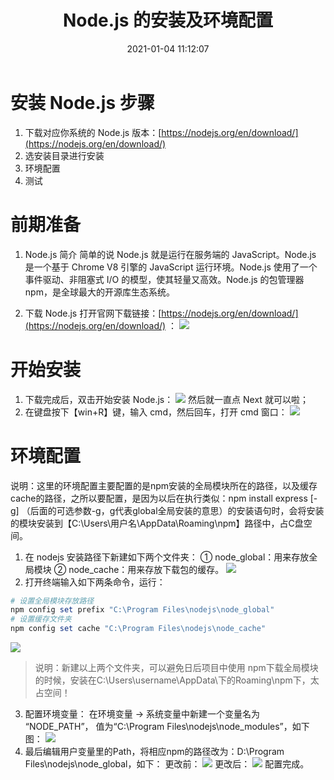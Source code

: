 ﻿---
title: Node.js 的安装及环境配置
date: 2021-01-04 11:12:07
img: http://www.linuxeden.com/upimg/allimg/150714/0S202E96-5.jpg
categories: 
- 安装配置教程
tags:
- Node.js
---

# 安装 Node.js 步骤
1. 下载对应你系统的 Node.js 版本：[https://nodejs.org/en/download/](https://nodejs.org/en/download/)
2. 选安装目录进行安装
3. 环境配置
4. 测试

# 前期准备
1. Node.js 简介
简单的说 Node.js 就是运行在服务端的 JavaScript。Node.js 是一个基于 Chrome V8 引擎的 JavaScript 运行环境。Node.js 使用了一个事件驱动、非阻塞式 I/O 的模型，使其轻量又高效。Node.js 的包管理器 npm，是全球最大的开源库生态系统。

2. 下载 Node.js
打开官网下载链接：[https://nodejs.org/en/download/](https://nodejs.org/en/download/) ：
![](https://img-blog.csdnimg.cn/20210104105419256.png?x-oss-process=image/watermark,type_ZmFuZ3poZW5naGVpdGk,shadow_10,text_aHR0cHM6Ly9ibG9nLmNzZG4ubmV0L0plc3NpZWVlZWVlZQ==,size_16,color_FFFFFF,t_70)
# 开始安装
1. 下载完成后，双击开始安装 Node.js：
![](https://img-blog.csdnimg.cn/20210104105505625.png?x-oss-process=image/watermark,type_ZmFuZ3poZW5naGVpdGk,shadow_10,text_aHR0cHM6Ly9ibG9nLmNzZG4ubmV0L0plc3NpZWVlZWVlZQ==,size_16,color_FFFFFF,t_70)
然后就一直点 Next 就可以啦；
2. 在键盘按下【win+R】键，输入 cmd，然后回车，打开 cmd 窗口：
![](https://img-blog.csdnimg.cn/20210104105755741.png?x-oss-process=image/watermark,type_ZmFuZ3poZW5naGVpdGk,shadow_10,text_aHR0cHM6Ly9ibG9nLmNzZG4ubmV0L0plc3NpZWVlZWVlZQ==,size_16,color_FFFFFF,t_70)
# 环境配置
说明：这里的环境配置主要配置的是npm安装的全局模块所在的路径，以及缓存cache的路径，之所以要配置，是因为以后在执行类似：npm install express [-g] （后面的可选参数-g，g代表global全局安装的意思）的安装语句时，会将安装的模块安装到【C:\Users\用户名\AppData\Roaming\npm】路径中，占C盘空间。

1. 在 nodejs 安装路径下新建如下两个文件夹：
① node_global：用来存放全局模块
② node_cache：用来存放下载包的缓存。
![](https://img-blog.csdnimg.cn/20210104110404710.png?x-oss-process=image/watermark,type_ZmFuZ3poZW5naGVpdGk,shadow_10,text_aHR0cHM6Ly9ibG9nLmNzZG4ubmV0L0plc3NpZWVlZWVlZQ==,size_16,color_FFFFFF,t_70)
2. 打开终端输入如下两条命令，运行：
```powershell
# 设置全局模块存放路径
npm config set prefix "C:\Program Files\nodejs\node_global" 
# 设置缓存文件夹
npm config set cache "C:\Program Files\nodejs\node_cache" 
```
![](https://img-blog.csdnimg.cn/20210104110824434.png)

> 说明：新建以上两个文件夹，可以避免日后项目中使用
> npm下载全局模块的时候，安装在C:\Users\username\AppData\下的Roaming\npm下，太占空间！
3. 配置环境变量：
在环境变量 -> 系统变量中新建一个变量名为 “NODE_PATH”， 值为“C:\Program Files\nodejs\node_modules”，如下图：
![](https://img-blog.csdnimg.cn/20210104111930863.png?x-oss-process=image/watermark,type_ZmFuZ3poZW5naGVpdGk,shadow_10,text_aHR0cHM6Ly9ibG9nLmNzZG4ubmV0L0plc3NpZWVlZWVlZQ==,size_16,color_FFFFFF,t_70)
4. 最后编辑用户变量里的Path，将相应npm的路径改为：D:\Program Files\nodejs\node_global，如下：
更改前：
![](https://img-blog.csdnimg.cn/20210104112111290.png?x-oss-process=image/watermark,type_ZmFuZ3poZW5naGVpdGk,shadow_10,text_aHR0cHM6Ly9ibG9nLmNzZG4ubmV0L0plc3NpZWVlZWVlZQ==,size_16,color_FFFFFF,t_70)
更改后：
![](https://img-blog.csdnimg.cn/20210104112201505.png?x-oss-process=image/watermark,type_ZmFuZ3poZW5naGVpdGk,shadow_10,text_aHR0cHM6Ly9ibG9nLmNzZG4ubmV0L0plc3NpZWVlZWVlZQ==,size_16,color_FFFFFF,t_70)
配置完成。


